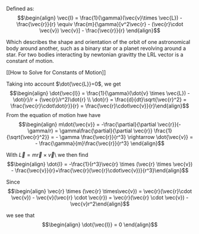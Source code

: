 Defined as: $$\begin{align} \vec{I} = \frac{1}{\gamma}(\vec{v}\times \vec{L}) - \frac{\vec{r}}{r} \equiv \frac{m}{\gamma}[v^2\vec{r} - (\vec{r}\cdot \vec{v}) \vec{v}] - \frac{\vec{r}}{r} \end{align}$$

Which describes the shape and orientation of the orbit of one astronomical body around another, such as a binary star or a planet revolving around a star. For two bodies interacting by newtonian gravitty the LRL vector is a constant of motion.

[[How to Solve for Constants of Motion]]

Taking into account $\dot{\vec{L}}=0$, we get 
$$\begin{align} \dot{\vec{I}} = \frac{1}{\gamma}(\dot{v} \times \vec{L}) - \dot{r}/r + (\vec{r}/r^2)\dot{r} \\ \dot{r} = \frac{d}{dt}\sqrt{\vec{r}^2} = \frac{\vec{r}\cdot\dot{r}}{r} = \frac{\vec{r}\cdot\vec{v}}{r}\end{align}$$
From the equation of motion hwe have 
$$\begin{align} m\dot{\vec{v}} = -\frac{\partial}{\partial \vec{r}}(-\gamma/r) = \gamma\frac{\partial}{\partial \vec{r}} \frac{1}{\sqrt{\vec{r}^2}}  = - \gamma \frac{\vec{r}}{r^3} \rightarrow \dot{\vec{v}} = - \frac{\gamma}{m}\frac{\vec{r}}{r^3}  \end{align}$$

With $\vec{L} = m\vec{r} \times \vec{v}$\ we then find
$$\begin{align} \dot{I} = -\frac{1}{r^3}\vec{r} \times (\vec{r} \times \vec{v}) - \frac{\vec{v}}{r}+\frac{\vec{r}(\vec{r}\cdot\vec{v})}{r^3}\end{align}$$

Since
$$\begin{align} \vec{r} \times (\vec{r} \times\vec{v}) = \vec{r}(\vec{r}\cdot \vec{v}) - \vec{v}(\vec{r} \cdot \vec{r}) = \vec{r}(\vec{r} \cdot \vec{v}) - \vec{v}r^2\end{align}$$

we see that 
$$\begin{align} \dot{\vec{I}} = 0 \end{align}$$